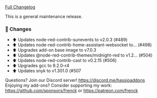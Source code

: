 [Full Changelog][changelog]

This is a general maintenance release.

### 🔨  Changes

- :arrow_up: Updates node-red-contrib-sunevents to v2.0.3 (#489)
- :arrow_up: Updates node-red-contrib-home-assistant-websocket to… (#498)
- :arrow_up: Upgrades add-on base image to v7.0.3
- :arrow_up: Updates @node-red-contrib-themes/midnight-red to v1.2… (#504)
- :arrow_up: Updates node-red-contrib-cast to v0.2.15 (#506)
- :arrow_up: Upgrades gcc to 9.2.0-r4
- :arrow_up: Updates snyk to v1.301.0 (#507

[changelog]: https://github.com/hassio-addons/addon-node-red/compare/v6.1.3...v6.1.4

Questions? Join our Discord server! https://discord.me/hassioaddons
Enjoying my add-ons? Consider supporting my work:
https://github.com/sponsors/frenck or https://patreon.com/frenck